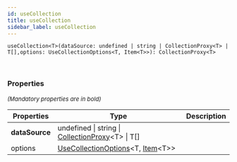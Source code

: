 ```yaml
---
id: useCollection
title: useCollection
sidebar_label: useCollection
---
```


```tsx
useCollection<T>(dataSource: undefined | string | CollectionProxy<T> | T[],options: UseCollectionOptions<T, Item<T>>): CollectionProxy<T>
```
<br/>



### Properties

<font size="2"><i>(Mandatory properties are in bold)</i></font>

| Properties | Type | Description |
| --------- | ---- | ----------- |
| **dataSource** | undefined \| string \| [CollectionProxy](/framework-api/types/CollectionProxy.md)<T\> \| T[] |  |
| options | [UseCollectionOptions](/framework-api/interfaces/UseCollectionOptions.md)<T, [Item](/framework-api/types/Item.md)<T\>\> |  |
